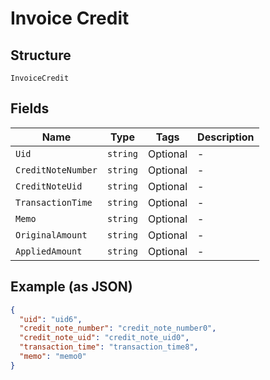 
# Invoice Credit

## Structure

`InvoiceCredit`

## Fields

| Name | Type | Tags | Description |
|  --- | --- | --- | --- |
| `Uid` | `string` | Optional | - |
| `CreditNoteNumber` | `string` | Optional | - |
| `CreditNoteUid` | `string` | Optional | - |
| `TransactionTime` | `string` | Optional | - |
| `Memo` | `string` | Optional | - |
| `OriginalAmount` | `string` | Optional | - |
| `AppliedAmount` | `string` | Optional | - |

## Example (as JSON)

```json
{
  "uid": "uid6",
  "credit_note_number": "credit_note_number0",
  "credit_note_uid": "credit_note_uid0",
  "transaction_time": "transaction_time8",
  "memo": "memo0"
}
```

